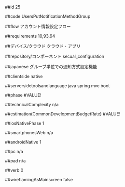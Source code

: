 ##id
25

##code
UsersPutNotificationMethodGroup

##flow
アカウント情報設定フロー

##requirements
10,93,94

##デバイス/クラウド
クラウド・アプリ

##repository/コンポーネント
secual_configuration

##japanese
グループ単位での通知方式設定機能

##clientside
native

##serversidetoolsandlanguage
java spring mvc boot

##phase
#VALUE!

##technicalComplexity
n/a

##estimation(CommonDevelopmentBudgetRate)
#VALUE!

##iosNativePhase
1

##smartphonesWeb
n/a

##androidNative
1

##pc
n/a

##pad
n/a

##verb
0

##wireflamingAsMainscreen
false

